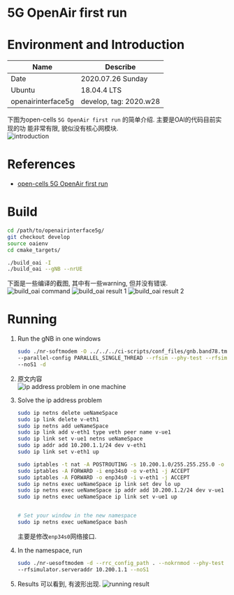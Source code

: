 # 5G OpenAir first run


# Environment and Introduction
| Name               | Describe               |
|--------------------|------------------------|
| Date               | 2020.07.26 Sunday      |
| Ubuntu             | 18.04.4 LTS            |
| openairinterface5g | develop, tag: 2020.w28 |

下图为open-cells `5G OpenAir first run` 的简单介绍. 主要是OAI的代码目前实现的功
能非常有限, 貌似没有核心网模块. \
![introduction]


# References
- [open-cells 5G OpenAir first run]


# Build 

```bash
cd /path/to/openairinterface5g/
git checkout develop
source oaienv
cd cmake_targets/

./build_oai -I
./build_oai --gNB --nrUE
```

下面是一些编译的截图, 其中有一些warning, 但并没有错误.\
![build_oai command]
![build_oai result 1]
![build_oai result 2]


# Running

1. Run the gNB in one windows
    ```bash
    sudo ./nr-softmodem -O ../../../ci-scripts/conf_files/gnb.band78.tm1.106PRB.usrpn300.conf \ 
    --parallel-config PARALLEL_SINGLE_THREAD --rfsim --phy-test --rfsimulator.serveraddr server \ 
    --noS1 -d
    ```

2.  原文内容\
    ![ip address problem in one machine]

3. Solve the ip address problem
    ```bash
    sudo ip netns delete ueNameSpace
    sudo ip link delete v-eth1
    sudo ip netns add ueNameSpace
    sudo ip link add v-eth1 type veth peer name v-ue1
    sudo ip link set v-ue1 netns ueNameSpace
    sudo ip addr add 10.200.1.1/24 dev v-eth1
    sudo ip link set v-eth1 up
    
    sudo iptables -t nat -A POSTROUTING -s 10.200.1.0/255.255.255.0 -o enp34s0 -j MASQUERADE
    sudo iptables -A FORWARD -i enp34s0 -o v-eth1 -j ACCEPT
    sudo iptables -A FORWARD -o enp34s0 -i v-eth1 -j ACCEPT
    sudo ip netns exec ueNameSpace ip link set dev lo up
    sudo ip netns exec ueNameSpace ip addr add 10.200.1.2/24 dev v-ue1
    sudo ip netns exec ueNameSpace ip link set v-ue1 up
    
    
    # Set your window in the new namespace
    sudo ip netns exec ueNameSpace bash
    ```
    主要是修改`enp34s0`网络接口.

4. In the namespace, run
    ```bash
    sudo ./nr-uesoftmodem -d --rrc_config_path . --nokrnmod --phy-test --rfsim \
    --rfsimulator.serveraddr 10.200.1.1 --noS1
    ```

5. Results 
    可以看到, 有波形出现.
    ![running result]
   


[open-cells 5G OpenAir first run]: 
https://open-cells.com/index.php/2020/05/27/5g-openair-first-run/

[introduction]: https://img-blog.csdnimg.cn/20200726212024838.png?x-oss-process=image/watermark,type_ZmFuZ3poZW5naGVpdGk,shadow_10,text_aHR0cHM6Ly9ibG9nLmNzZG4ubmV0L3UwMTE3NDUyMjg=,size_16,color_FFFFFF,t_70
[build_oai command]: https://img-blog.csdnimg.cn/20200726213110842.png?x-oss-process=image/watermark,type_ZmFuZ3poZW5naGVpdGk,shadow_10,text_aHR0cHM6Ly9ibG9nLmNzZG4ubmV0L3UwMTE3NDUyMjg=,size_16,color_FFFFFF,t_70
[build_oai result 1]: https://img-blog.csdnimg.cn/20200726213127112.png?x-oss-process=image/watermark,type_ZmFuZ3poZW5naGVpdGk,shadow_10,text_aHR0cHM6Ly9ibG9nLmNzZG4ubmV0L3UwMTE3NDUyMjg=,size_16,color_FFFFFF,t_70
[build_oai result 2]: https://img-blog.csdnimg.cn/20200726213136634.png?x-oss-process=image/watermark,type_ZmFuZ3poZW5naGVpdGk,shadow_10,text_aHR0cHM6Ly9ibG9nLmNzZG4ubmV0L3UwMTE3NDUyMjg=,size_16,color_FFFFFF,t_70
[ip address problem in one machine]: https://img-blog.csdnimg.cn/20200726213848330.png?x-oss-process=image/watermark,type_ZmFuZ3poZW5naGVpdGk,shadow_10,text_aHR0cHM6Ly9ibG9nLmNzZG4ubmV0L3UwMTE3NDUyMjg=,size_16,color_FFFFFF,t_70
[running result]: https://img-blog.csdnimg.cn/20200726214424935.png?x-oss-process=image/watermark,type_ZmFuZ3poZW5naGVpdGk,shadow_10,text_aHR0cHM6Ly9ibG9nLmNzZG4ubmV0L3UwMTE3NDUyMjg=,size_16,color_FFFFFF,t_70
